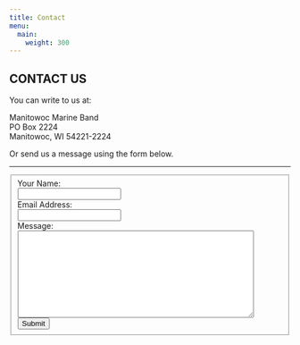 ```yaml
---
title: Contact
menu:
  main:
    weight: 300
---
```

## CONTACT US

You can write to us at: 

Manitowoc Marine Band<br/>
PO Box 2224<br/>
Manitowoc, WI 54221-2224

Or send us a message using the form below.

-------------------

<form id='Contact' method='post' action="/contact_thanks/" data-netlify="true" netlify-honeypot="trapit">
  <fieldset >
    <div class='container'>
      <label for='name' >Your Name: </label><br/>
      <input type='text' name='name' id='name' required/><br/>
    </div>
    <div class='container'>
      <label for='email' >Email Address:</label><br/>
      <input type='email' name='email' id='email' required/><br/>
    </div>
    <div class='container'>
      <label for='message' >Message:</label><br/>
      <textarea rows="10" cols="50" name='message' id='message'></textarea>
    </div>
    <div class='container'>
      <input type="text" name="trapit" value="" style="display:none">
      <input type='submit' name='Submit' value='Submit' />
    </div>
  </fieldset>
</form>
